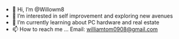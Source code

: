 - 👋 Hi, I’m @Willowm8
- 👀 I’m interested in self improvement and exploring new avenues
- 🌱 I’m currently learning about PC hardware and real estate
- 📫 How to reach me ... Email: williamtom0908@gmail.com

<!---
Willowm8/Willowm8 is a ✨ special ✨ repository because its `README.md` (this file) appears on your GitHub profile.
You can click the Preview link to take a look at your changes.
--->
